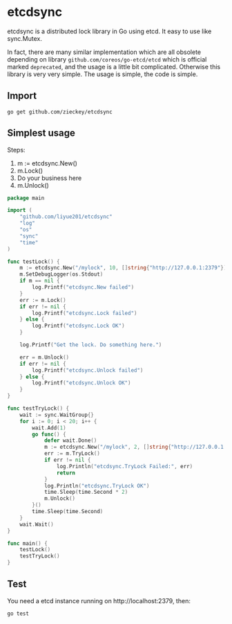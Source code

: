 # etcdsync

etcdsync is a distributed lock library in Go using etcd. It easy to use like sync.Mutex.


In fact, there are many similar implementation which are all obsolete 
depending on library `github.com/coreos/go-etcd/etcd` which is official marked `deprecated`,
and the usage is a little bit complicated. 
Otherwise this library is very very simple. The usage is simple, the code is simple.

## Import
    
    go get github.com/zieckey/etcdsync

## Simplest usage

Steps:

1. m := etcdsync.New()
2. m.Lock()
3. Do your business here
4. m.Unlock()

```go
package main

import (
	"github.com/liyue201/etcdsync"
	"log"
	"os"
	"sync"
	"time"
)

func testLock() {
	m := etcdsync.New("/mylock", 10, []string{"http://127.0.0.1:2379"})
	m.SetDebugLogger(os.Stdout)
	if m == nil {
		log.Printf("etcdsync.New failed")
	}
	err := m.Lock()
	if err != nil {
		log.Printf("etcdsync.Lock failed")
	} else {
		log.Printf("etcdsync.Lock OK")
	}

	log.Printf("Get the lock. Do something here.")

	err = m.Unlock()
	if err != nil {
		log.Printf("etcdsync.Unlock failed")
	} else {
		log.Printf("etcdsync.Unlock OK")
	}
}

func testTryLock() {
	wait := sync.WaitGroup{}
	for i := 0; i < 20; i++ {
		wait.Add(1)
		go func() {
			defer wait.Done()
			m := etcdsync.New("/mylock", 2, []string{"http://127.0.0.1:2379"})
			err := m.TryLock()
			if err != nil {
				log.Println("etcdsync.TryLock Failed:", err)
				return
			}
			log.Println("etcdsync.TryLock OK")
			time.Sleep(time.Second * 2)
			m.Unlock()
		}()
		time.Sleep(time.Second)
	}
	wait.Wait()
}

func main() {
	testLock()
	testTryLock()
}
```

## Test

You need a etcd instance running on http://localhost:2379, then:

    go test
    

